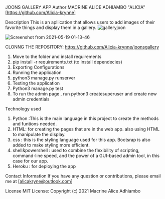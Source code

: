 JOONS GALLERY APP 
Author
MACRINE ALICE ADHIAMBO "ALICIA"[https://github.com/Alicia-krynne]

Description
This is an apllication that allows users to   add images of their  favorite things and display them in a gallery. 
![galleryjoon](https://user-images.githubusercontent.com/78471467/118897209-76495780-b912-11eb-8042-8fe64db49fce.png)

![Screenshot from 2021-05-19 01-13-46](https://user-images.githubusercontent.com/78471467/118732504-23ed3580-b843-11eb-8b6d-43ec92e4f267.png)

CLONNG THE  REPOSITORY:
https://github.com/Alicia-krynne/joonsgallery
1. Move to the folder and install requirements
2. pip install -r requirements.txt (to  install dependecies)
3. Exporting Configurations
4. Running the application
5. python3 manage.py runserver
6. Testing the application
7. Python3 manage.py test
8. To  run  the  admin page , run python3 createsuperuser and  create new  admin  credentials


Technology used
1. Python :This is the main language in this project to create the methods and funtions needed. 
2. HTML: for creating the pages that are in the web app. also using HTML to manipulate the display. 
3. css : this is the styling language used for this app. Bootsrap is also added to make styling more efficient. 
4. shell&powershell : used to combine the flexibility of scripting, command-line speed, and the power of a GUI-based admin tool, in this case for our app.
5. Heroku :  for deploying the  app 


Contact Information
If you have any question or contributions, please email me at [alicakryne@outlook.com]

License
MIT License:
Copyright (c) 2021 Macrine Alice Adhiambo
